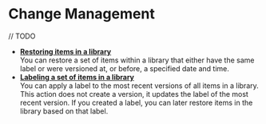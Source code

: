 # Change Management

// TODO

- **[Restoring items in a library](wcm_managing_versions_library.md)**  
You can restore a set of items within a library that either have the same label or were versioned at, or before, a specified date and time.
- **[Labeling a set of items in a library](wcm_managing_labels.md)**  
You can apply a label to the most recent versions of all items in a library. This action does not create a version, it updates the label of the most recent version. If you created a label, you can later restore items in the library based on that label.